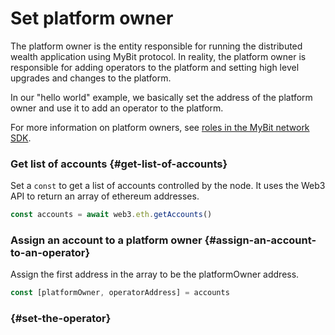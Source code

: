 # Set platform owner

The platform owner is the entity responsible for running the distributed wealth application using MyBit protocol. In reality, the platform owner is responsible for adding operators to the platform and setting high level upgrades and changes to the platform. 

In our "hello world" example, we basically set the address of the platform owner and use it to add an operator to the platform. 

For more information on platform owners, see [roles in the MyBit network SDK](https://developer.mybit.io/network/#roles).

### Get list of accounts  {#get-list-of-accounts}

Set a `const` to get a list of accounts controlled by the node. It uses the Web3 API to return an array of ethereum addresses.

```javascript
const accounts = await web3.eth.getAccounts()
```

### Assign an account to a platform owner {#assign-an-account-to-an-operator}

Assign the first address in the array to be the platformOwner address. 

```javascript
const [platformOwner, operatorAddress] = accounts
```



###  {#set-the-operator}



